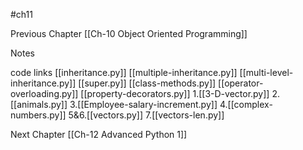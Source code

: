 #ch11


Previous Chapter
[[Ch-10 Object Oriented Programming]]

Notes


code links
[[inheritance.py]]
[[multiple-inheritance.py]]
[[multi-level-inheritance.py]]
[[super.py]]
[[class-methods.py]]
[[operator-overloading.py]]
[[property-decorators.py]]
1.[[3-D-vector.py]]
2.[[animals.py]]
3.[[Employee-salary-increment.py]]
4.[[complex-numbers.py]]
5&6.[[vectors.py]]
7.[[vectors-len.py]]




Next Chapter
[[Ch-12 Advanced Python 1]]
